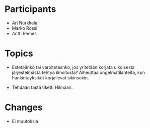# Participants
* Ari Nurkkala
* Marko Rossi
* Antti Remes

# Topics
* Estetäänkö tai varoitetaanko, jos yritetään korjata ulkoisesta järjestelmästä tehtyä ilmoitusta?
Aiheuttaa ongelmatilanteita, kun hankintayksiköt korjailevat sikinsokin.
 - Tehdään tästä tiketti Hilmaan.

# Changes
* Ei muutoksia
